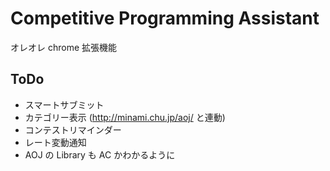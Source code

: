 # Competitive Programming Assistant

オレオレ chrome 拡張機能

## ToDo

- スマートサブミット
- カテゴリー表示 (http://minami.chu.jp/aoj/ と連動)
- コンテストリマインダー
- レート変動通知
- AOJ の Library も AC かわかるように
